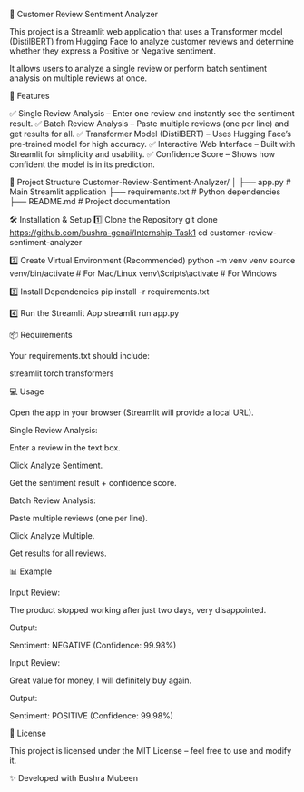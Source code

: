 📝 Customer Review Sentiment Analyzer

This project is a Streamlit web application that uses a Transformer model (DistilBERT) from Hugging Face to analyze customer reviews and determine whether they express a Positive or Negative sentiment.

It allows users to analyze a single review or perform batch sentiment analysis on multiple reviews at once.

🚀 Features

✅ Single Review Analysis – Enter one review and instantly see the sentiment result.
✅ Batch Review Analysis – Paste multiple reviews (one per line) and get results for all.
✅ Transformer Model (DistilBERT) – Uses Hugging Face’s pre-trained model for high accuracy.
✅ Interactive Web Interface – Built with Streamlit for simplicity and usability.
✅ Confidence Score – Shows how confident the model is in its prediction.

📂 Project Structure
Customer-Review-Sentiment-Analyzer/
│
├── app.py                 # Main Streamlit application
├── requirements.txt       # Python dependencies
├── README.md              # Project documentation

🛠️ Installation & Setup
1️⃣ Clone the Repository
git clone https://github.com/bushra-genai/Internship-Task1
cd customer-review-sentiment-analyzer

2️⃣ Create Virtual Environment (Recommended)
python -m venv venv
source venv/bin/activate   # For Mac/Linux
venv\Scripts\activate      # For Windows

3️⃣ Install Dependencies
pip install -r requirements.txt

4️⃣ Run the Streamlit App
streamlit run app.py

📦 Requirements

Your requirements.txt should include:

streamlit
torch
transformers

💻 Usage

Open the app in your browser (Streamlit will provide a local URL).

Single Review Analysis:

Enter a review in the text box.

Click Analyze Sentiment.

Get the sentiment result + confidence score.

Batch Review Analysis:

Paste multiple reviews (one per line).

Click Analyze Multiple.

Get results for all reviews.

📊 Example

Input Review:

The product stopped working after just two days, very disappointed.


Output:

Sentiment: NEGATIVE (Confidence: 99.98%)


Input Review:

Great value for money, I will definitely buy again.


Output:

Sentiment: POSITIVE (Confidence: 99.98%)


📜 License

This project is licensed under the MIT License – feel free to use and modify it.

✨ Developed with Bushra Mubeen
